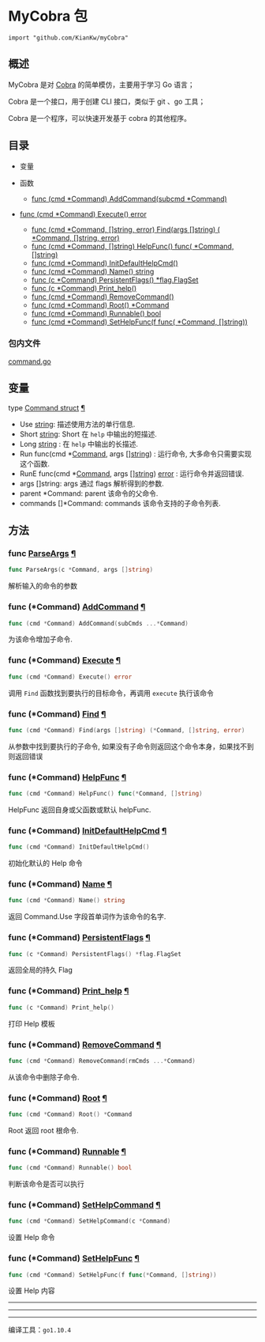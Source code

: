 # MyCobra 包

`import "github.com/KianKw/myCobra"`

## 概述

MyCobra 是对 [Cobra](https://github.com/spf13/cobra) 的简单模仿，主要用于学习 Go 语言；

Cobra 是一个接口，用于创建 CLI 接口，类似于 git 、go 工具；

Cobra 是一个程序，可以快速开发基于 cobra 的其他程序。

## 目录 

* 变量

* 函数
    *  [func (cmd *Command) AddCommand(subcmd *Command)](#Command.AddCommand)
*  [func (cmd *Command) Execute() error](#Command.Execute)
    *  [func (cmd *Command, []string, error) Find(args []string) ( *Command, []string, error)](#Command.Find)
    *  [func (cmd *Command, []string) HelpFunc() func( *Command, []string)](#Command.HelpFunc)
    *  [func (cmd *Command) InitDefaultHelpCmd()](#Command.InitDefaultHelpCmd)
    *  [func (cmd *Command) Name() string](#Command.Name)
    *  [func (c *Command) PersistentFlags() *flag.FlagSet](#Command.PersistentFlags)
    *  [func (c *Command) Print_help()](#Command.Print_help)
    *  [func (cmd *Command) RemoveCommand()](#Command.RemoveCommand)
    *  [func (cmd *Command) Root() *Command](#Command.Root)
    *  [func (cmd *Command) Runnable() bool](#Command.Runnable)
    *  [func (cmd *Command) SetHelpFunc(f func( *Command, []string))](#Command.SetHelpFunc)

### 包内文件

[command.go](src/github.com/KianKw/command.go)

## 变量

type [Command struct](/src/github.com/KianKw/myCobra/command.go?s=113:424#L2) [¶](#Command)

* Use [string](/pkg/builtin/#string): 描述使用方法的单行信息.
* Short [string](/pkg/builtin/#string): Short 在 `help` 中输出的短描述.
* Long [string](/pkg/builtin/#string) : 在 `help` 中输出的长描述.
* Run func(cmd \*[Command](#Command), args \[\][string](/pkg/builtin/#string)) : 运行命令, 大多命令只需要实现这个函数.
* RunE func(cmd \*[Command](#Command), args \[\][string](/pkg/builtin/#string)) [error](/pkg/builtin/#error) : 运行命令并返回错误.
* args []string: args 通过 flags 解析得到的参数.
* parent *Command: parent 该命令的父命令.
* commands []*Command: commands 该命令支持的子命令列表.


## 方法

### func [ParseArgs](/src/github.com/KianKw/myCobra/command.go?s=1359:1400#L72) [¶](#ParseArgs)

```go
func ParseArgs(c *Command, args []string)
```

解析输入的命令的参数

### func (\*Command) [AddCommand](/src/github.com/KianKw/myCobra/command.go?s=2680:2731#L130) [¶](#Command.AddCommand)

```go
func (cmd *Command) AddCommand(subCmds ...*Command)
```

为该命令增加子命令.

### func (\*Command) [Execute](/src/github.com/KianKw/myCobra/command.go?s=428:463#L26) [¶](#Command.Execute)

```go
func (cmd *Command) Execute() error
```

调用 `Find` 函数找到要执行的目标命令，再调用 `execute` 执行该命令

### func (\*Command) [Find](/src/github.com/KianKw/myCobra/command.go?s=1694:1761#L90) [¶](#Command.Find)

```go
func (cmd *Command) Find(args []string) (*Command, []string, error)
```

从参数中找到要执行的子命令, 如果没有子命令则返回这个命令本身，如果找不到则返回错误

### func (\*Command) [HelpFunc](/src/github.com/KianKw/myCobra/command.go?s=4533:4588#L204) [¶](#Command.HelpFunc)

```go
func (cmd *Command) HelpFunc() func(*Command, []string)
```

HelpFunc 返回自身或父函数或默认 helpFunc.

### func (\*Command) [InitDefaultHelpCmd](/src/github.com/KianKw/myCobra/command.go?s=4919:4959#L223) [¶](#Command.InitDefaultHelpCmd)

```go
func (cmd *Command) InitDefaultHelpCmd()
```

初始化默认的 Help 命令

### func (\*Command) [Name](/src/github.com/KianKw/myCobra/command.go?s=4219:4252#L187) [¶](#Command.Name)

```go
func (cmd *Command) Name() string
```

返回 Command.Use 字段首单词作为该命令的名字.

### func (\*Command) [PersistentFlags](/src/github.com/KianKw/myCobra/command.go?s=4054:4103#L180) [¶](#Command.PersistentFlags)

```go
func (c *Command) PersistentFlags() *flag.FlagSet
```

返回全局的持久 Flag

### func (\*Command) [Print\_help](/src/github.com/KianKw/myCobra/command.go?s=3255:3285#L155) [¶](#Command.Print_help)

```go
func (c *Command) Print_help()
```

打印 Help 模板

### func (\*Command) [RemoveCommand](/src/github.com/KianKw/myCobra/command.go?s=2932:2985#L140) [¶](#Command.RemoveCommand)

```go
func (cmd *Command) RemoveCommand(rmCmds ...*Command)
```

从该命令中删除子命令.

### func (\*Command) [Root](/src/github.com/KianKw/myCobra/command.go?s=4362:4397#L196) [¶](#Command.Root)

```go
func (cmd *Command) Root() *Command
```

Root 返回 root 根命令.

### func (\*Command) [Runnable](/src/github.com/KianKw/myCobra/command.go?s=1272:1307#L68) [¶](#Command.Runnable)

```go
func (cmd *Command) Runnable() bool
```

判断该命令是否可以执行

### func (\*Command) [SetHelpCommand](/src/github.com/KianKw/myCobra/command.go?s=5636:5682#L249) [¶](#Command.SetHelpCommand)

```go
func (cmd *Command) SetHelpCommand(c *Command)
```

设置 Help 命令

### func (\*Command) [SetHelpFunc](/src/github.com/KianKw/myCobra/command.go?s=4832:4891#L219) [¶](#Command.SetHelpFunc)

```go
func (cmd *Command) SetHelpFunc(f func(*Command, []string))
```

设置 Help 内容



---

---

---

编译工具：`go1.10.4`

